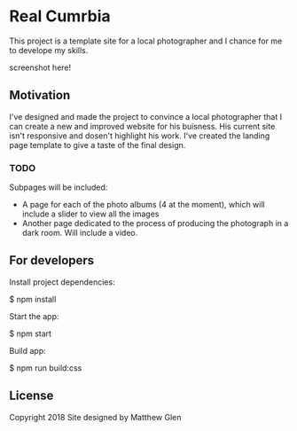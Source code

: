 # Real Cumrbia
This project is a template site for a local photographer and I chance for me to develope my skills.

screenshot here!

## Motivation
I've designed and made the project to convince a local photographer that I can create a new and improved website for his buisness.
His current site isn't responsive and dosen't highlight his work. I've created the landing page template to give a taste of the final design.

### TODO
Subpages will be included:
* A page for each of the photo albums (4 at the moment), which will include a slider to view all the images
* Another page dedicated to the process of producing the photograph in a dark room. Will include a video.

## For developers
Install project dependencies:

$ npm install

Start the app:

$ npm start

Build app:

$ npm run build:css

## License


Copyright 2018 Site designed by Matthew Glen
